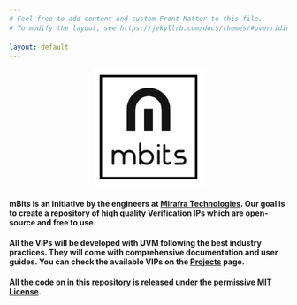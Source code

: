 ```yaml
---
# Feel free to add content and custom Front Matter to this file.
# To modify the layout, see https://jekyllrb.com/docs/themes/#overriding-theme-defaults

layout: default
---
```


<style>
.logo {
  margin-left: 30%;
  width:40%;
  align-items: center;
  margin-bottom: 20px;
}

.page-content {
  color: darkgrey;
}
</style>


<div class="logo">
   <img src="/assets/img/logo_transparent_background.png">
</div>

#### mBits is an initiative by the engineers at [Mirafra Technologies](https://www.mirafra.com). Our goal is to create a repository of high quality Verification IPs which are open-source and free to use.

#### All the VIPs will be developed with UVM following the best industry practices. They will come with comprehensive documentation and user guides. You can check the available VIPs on the [Projects](Projects) page.

#### All the code on in this repository is released under the permissive [MIT License](license).

